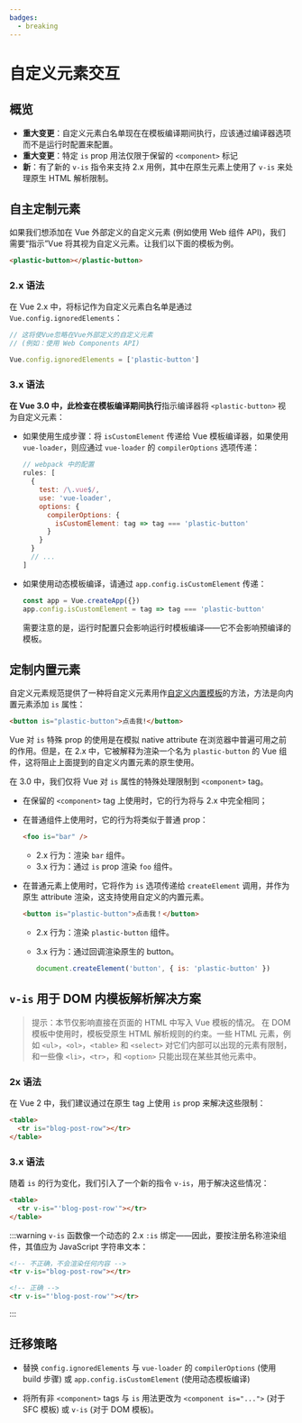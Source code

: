```yaml
---
badges:
  - breaking
---
```


# 自定义元素交互 <MigrationBadges :badges="$frontmatter.badges" />

## 概览

- **重大变更**：自定义元素白名单现在在模板编译期间执行，应该通过编译器选项而不是运行时配置来配置。
- **重大变更**：特定 `is` prop 用法仅限于保留的 `<component>` 标记
- **新**：有了新的 `v-is` 指令来支持 2.x 用例，其中在原生元素上使用了 `v-is` 来处理原生 HTML 解析限制。

## 自主定制元素

如果我们想添加在 Vue 外部定义的自定义元素 (例如使用 Web 组件 API)，我们需要“指示”Vue 将其视为自定义元素。让我们以下面的模板为例。

```html
<plastic-button></plastic-button>
```
### 2.x 语法

在 Vue 2.x 中，将标记作为自定义元素白名单是通过 `Vue.config.ignoredElements`：

```js
// 这将使Vue忽略在Vue外部定义的自定义元素
// (例如：使用 Web Components API)

Vue.config.ignoredElements = ['plastic-button']
```

### 3.x 语法

**在 Vue 3.0 中，此检查在模板编译期间执行**指示编译器将 `<plastic-button>` 视为自定义元素：

- 如果使用生成步骤：将 `isCustomElement` 传递给 Vue 模板编译器，如果使用 `vue-loader`，则应通过 `vue-loader` 的 `compilerOptions` 选项传递：

  ```js
  // webpack 中的配置
  rules: [
    {
      test: /\.vue$/,
      use: 'vue-loader',
      options: {
        compilerOptions: {
          isCustomElement: tag => tag === 'plastic-button'
        }
      }
    }
    // ...
  ]
  ```

- 如果使用动态模板编译，请通过 `app.config.isCustomElement` 传递：

  ```js
  const app = Vue.createApp({})
  app.config.isCustomElement = tag => tag === 'plastic-button'
  ```

  需要注意的是，运行时配置只会影响运行时模板编译——它不会影响预编译的模板。

## 定制内置元素

自定义元素规范提供了一种将自定义元素用作[自定义内置模板](https://html.spec.whatwg.org/multipage/custom-elements.html#custom-elements-customized-builtin-example)的方法，方法是向内置元素添加 `is` 属性：

```html
<button is="plastic-button">点击我!</button>
```

Vue 对 `is` 特殊 prop 的使用是在模拟 native attribute 在浏览器中普遍可用之前的作用。但是，在 2.x 中，它被解释为渲染一个名为 `plastic-button` 的 Vue 组件，这将阻止上面提到的自定义内置元素的原生使用。

在 3.0 中，我们仅将 Vue 对 `is` 属性的特殊处理限制到 `<component>` tag。

- 在保留的 `<component>` tag 上使用时，它的行为将与 2.x 中完全相同；
- 在普通组件上使用时，它的行为将类似于普通 prop：

  ```html
  <foo is="bar" />
  ```

  - 2.x 行为：渲染 `bar` 组件。
  - 3.x 行为：通过 `is` prop 渲染 `foo` 组件。

- 在普通元素上使用时，它将作为 `is` 选项传递给 `createElement` 调用，并作为原生 attribute 渲染，这支持使用自定义的内置元素。

  ```html
  <button is="plastic-button">点击我！</button>
  ```

  - 2.x 行为：渲染 `plastic-button` 组件。
  - 3.x 行为：通过回调渲染原生的 button。

    ```js
    document.createElement('button', { is: 'plastic-button' })
    ```

## `v-is` 用于 DOM 内模板解析解决方案

> 提示：本节仅影响直接在页面的 HTML 中写入 Vue 模板的情况。
> 在 DOM 模板中使用时，模板受原生 HTML 解析规则的约束。一些 HTML 元素，例如 `<ul>`，`<ol>`，`<table>` 和 `<select>` 对它们内部可以出现的元素有限制，和一些像 `<li>`，`<tr>`，和 `<option>` 只能出现在某些其他元素中。

### 2x 语法

在 Vue 2 中，我们建议通过在原生 tag 上使用 `is` prop 来解决这些限制：

```html
<table>
  <tr is="blog-post-row"></tr>
</table>
```

### 3.x 语法

随着 `is` 的行为变化，我们引入了一个新的指令 `v-is`，用于解决这些情况：

```html
<table>
  <tr v-is="'blog-post-row'"></tr>
</table>
```

:::warning
`v-is` 函数像一个动态的 2.x `:is` 绑定——因此，要按注册名称渲染组件，其值应为 JavaScript 字符串文本：

```html
<!-- 不正确，不会渲染任何内容 -->
<tr v-is="blog-post-row"></tr>

<!-- 正确 -->
<tr v-is="'blog-post-row'"></tr>
```

:::

## 迁移策略

- 替换 `config.ignoredElements` 与 `vue-loader` 的 `compilerOptions` (使用 build 步骤) 或 `app.config.isCustomElement` (使用动态模板编译)

- 将所有非 `<component>` tags 与 `is` 用法更改为 `<component is="...">` (对于 SFC 模板) 或 `v-is` (对于 DOM 模板)。
